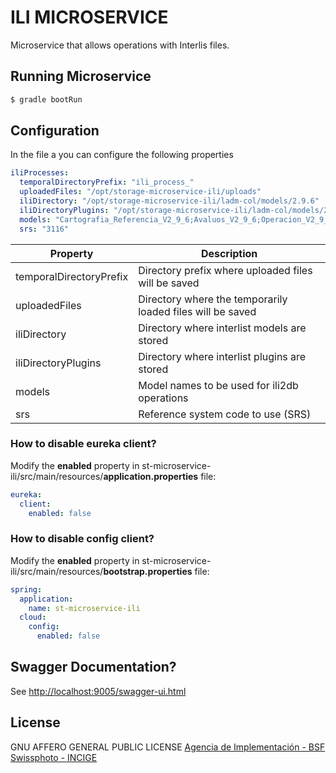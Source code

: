 # ILI MICROSERVICE

Microservice that allows operations with Interlis files.

## Running Microservice

```sh
$ gradle bootRun
```

## Configuration

In the file a you can configure the following properties

```yml
iliProcesses:
  temporalDirectoryPrefix: "ili_process_"
  uploadedFiles: "/opt/storage-microservice-ili/uploads"
  iliDirectory: "/opt/storage-microservice-ili/ladm-col/models/2.9.6"
  iliDirectoryPlugins: "/opt/storage-microservice-ili/ladm-col/models/2.9.6plugins"
  models: "Cartografia_Referencia_V2_9_6;Avaluos_V2_9_6;Operacion_V2_9_6;LADM_COL_V1_2;Formulario_Catastro_V2_9_6;ISO19107_PLANAS_V1;Datos_Gestor_Catastral_V2_9_6;Datos_SNR_V2_9_6;Datos_Integracion_Insumos_V2_9_6"
  srs: "3116"
```

| Property | Description |
| ------ | ------ |
| temporalDirectoryPrefix | Directory prefix where uploaded files will be saved |
| uploadedFiles | Directory where the temporarily loaded files will be saved |
| iliDirectory | Directory where interlist models are stored |
| iliDirectoryPlugins | Directory where interlist plugins are stored |
| models | Model names to be used for ili2db operations |
| srs | Reference system code to use (SRS) |

### How to disable eureka client?

Modify the **enabled** property in st-microservice-ili/src/main/resources/**application.properties** file:

```yml
eureka:
  client:
    enabled: false
```

### How to disable config client?

Modify the **enabled** property in st-microservice-ili/src/main/resources/**bootstrap.properties** file:

```yml
spring:
  application:
    name: st-microservice-ili
  cloud:
    config:
      enabled: false
```

## Swagger Documentation?

See [http://localhost:9005/swagger-ui.html](http://localhost:9005/swagger-ui.html)

## License

GNU AFFERO GENERAL PUBLIC LICENSE 
 [Agencia de Implementación - BSF Swissphoto - INCIGE](https://github.com/AgenciaImplementacion/st-microservice-ili/blob/master/LICENSE)